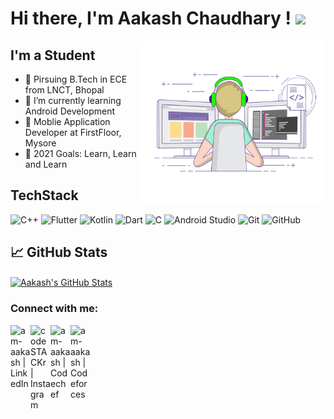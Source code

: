 # Hi there, I'm Aakash Chaudhary ! <img src="https://raw.githubusercontent.com/MartinHeinz/MartinHeinz/master/wave.gif" width="30px">

<img align="right" alt="GIF" src="coding.gif" width="300px" height="260px"/>

## I'm a Student

- 🔭 Pirsuing B.Tech in ECE from LNCT, Bhopal
- 🌱 I’m currently learning Android Development
- 👯 Moblie Application Developer at FirstFloor, Mysore
- 🥅 2021 Goals: Learn, Learn and Learn


## TechStack
![C++](https://img.shields.io/badge/-C++-333333?style=flat&logo=c%2B%2B)
![Flutter](http://img.shields.io/badge/-Flutter-333333?style=flat&logo=flutter)
![Kotlin](https://img.shields.io/badge/-kotlin-333333?style=flat&logo=kotlin)
![Dart](https://img.shields.io/badge/-Dart-333333?style=flat&logo=dart)
![C](https://img.shields.io/badge/-C-333333?style=flat&logo=c)
![Android Studio](http://img.shields.io/badge/-Android%20Studio-333333?style=flat&logo=android-studio)
![Git](https://img.shields.io/badge/-Git-333333?style=flat&logo=git&logoColor=F05032)
![GitHub](https://img.shields.io/badge/-GitHub-333333?style=flat&logo=github&logoColor=FFFFFF)


## &#x1f4c8; GitHub Stats

<a href="https://github.com/am-aakash/am-aakash">
  <img align="center" src="https://github-readme-stats.vercel.app/api?username=am-aakash&show_icons=true&line_height=27&count_private=true&title_color=ffffff&text_color=c9cacc&icon_color=2bbc8a&bg_color=1d1f21" alt="Aakash's GitHub Stats" />
</a>


### Connect with me:

[<img align="left" alt="am-aakash | LinkedIn" width="32px" src="https://cdn.jsdelivr.net/npm/simple-icons@v3/icons/linkedin.svg" />][LinkedIn]
[<img align="left" alt="codeSTACKr | Instagram" width="32px" src="https://cdn.jsdelivr.net/npm/simple-icons@v3/icons/instagram.svg" />][instagram]
[<img align="left" alt="am-aakash | Codechef" width="32px" src="https://cdn.jsdelivr.net/npm/simple-icons@3.13.0/icons/codechef.svg" />][codechef]
[<img align="left" alt="am-aakash | Codeforces" width="32px" src="https://cdn.jsdelivr.net/npm/simple-icons@3.13.0/icons/codeforces.svg" />][codeforces]

<br />
<br />

</details>

[gmail]: akashchaudhary12121@gmail.com
[codechef]: http://codechef.com/users/am_aakash
[codeforces]: http://codeforces.com/profile/am_aakash
[instagram]: https://instagram.com/am_aakash
[LinkedIn]: http://linkedin.com/in/aakash12121
